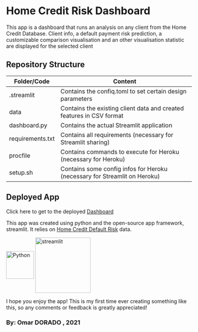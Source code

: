 # Home Credit Risk Dashboard
This app is a dashboard that runs an analysis on any client from the Home Credit Database. Client info, a default payment risk prediction, a customizable comparison visualisation and an other visualisation statistic are displayed for the selected client

## Repository Structure
| Folder/Code | Content |
| ------------- | ------------- |
| .streamlit | Contains the confiq.toml to set certain design parameters |
| data | Contains the existing client data and created features in CSV format |
| dashboard.py | Contains the actual Streamlit application |
| requirements.txt | Contains all requirements (necessary for Streamlit sharing) |
| procfile | Contains commands to execute for Heroku (necessary for Heroku) |
| setup.sh | Contains some config infos for Heroku (necessary for Streamlit on Heroku) |

## Deployed App
Click here to get to the deployed [Dashboard](https://dashboard-credit-risk.herokuapp.com/)

This app was created using python and the open-source app framework, streamlit. It relies on [Home Credit Default Risk](https://www.kaggle.com/c/home-credit-default-risk/overview) data.

[<img align="middle" alt="Python" width="75px" src="https://external-content.duckduckgo.com/iu/?u=https%3A%2F%2Fcode.fb.com%2Fwp-content%2Fuploads%2F2016%2F05%2F2000px-Python-logo-notext.svg_.png&f=1&nofb=1" />][Python]
[<img align="middle" alt="streamlit" width="150px" src="https://assets.website-files.com/5dc3b47ddc6c0c2a1af74ad0/5e181828ba9f9e92b6ebc6e7_RGB_Logomark_Color_Light_Bg.png" />][streamlit]

[Python]: https://www.python.org/
[streamlit]: https://www.streamlit.io/

I hope you enjoy the app! This is my first time ever creating something like this, so any comments or feedback is greatly appreciated!

### By: Omar DORADO , 2021
